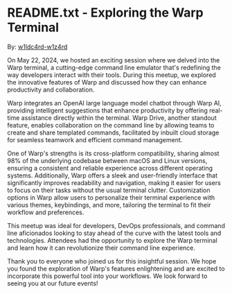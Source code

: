 # README.txt - Exploring the Warp Terminal

By: [w1ldc4rd-w1z4rd](https://github.com/w1ldc4rd-w1z4rd)

On May 22, 2024, we hosted an exciting session where we delved into the Warp terminal, a cutting-edge command line emulator that's redefining the way developers interact with their tools. During this meetup, we explored the innovative features of Warp and discussed how they can enhance productivity and collaboration.

Warp integrates an OpenAI large language model chatbot through Warp AI, providing intelligent suggestions that enhance productivity by offering real-time assistance directly within the terminal. Warp Drive, another standout feature, enables collaboration on the command line by allowing teams to create and share templated commands, facilitated by inbuilt cloud storage for seamless teamwork and efficient command management.

One of Warp's strengths is its cross-platform compatibility, sharing almost 98% of the underlying codebase between macOS and Linux versions, ensuring a consistent and reliable experience across different operating systems. Additionally, Warp offers a sleek and user-friendly interface that significantly improves readability and navigation, making it easier for users to focus on their tasks without the usual terminal clutter. Customization options in Warp allow users to personalize their terminal experience with various themes, keybindings, and more, tailoring the terminal to fit their workflow and preferences.

This meetup was ideal for developers, DevOps professionals, and command line aficionados looking to stay ahead of the curve with the latest tools and technologies. Attendees had the opportunity to explore the Warp terminal and learn how it can revolutionize their command line experience.

Thank you to everyone who joined us for this insightful session. We hope you found the exploration of Warp's features enlightening and are excited to incorporate this powerful tool into your workflows. We look forward to seeing you at our future events!
